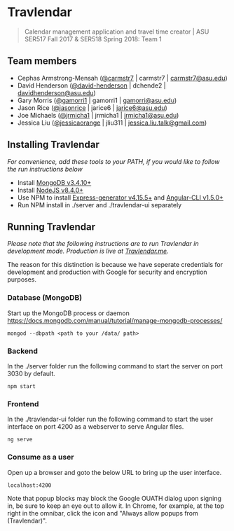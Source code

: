 # Travlendar
> Calendar management application and travel time creator | ASU SER517 Fall 2017 & SER518 Spring 2018: Team 1

## Team members
>
- Cephas Armstrong-Mensah ([@carmstr7](https://github.com/carmstr7) | carmstr7 | carmstr7@asu.edu)
- David Henderson ([@david-henderson](https://github.com/david-henderson) | dchende2 | davidhenderson@asu.edu)
- Gary Morris ([@gamorri1](https://github.com/gamorri1) | gamorri1 | gamorri@asu.edu)
- Jason Rice ([@jasonrice](https://github.com/JasonRice) | jarice6 | jarice6@asu.edu)
- Joe Michaels ([@jrmicha1](https://github.com/jrmicha1) | jrmicha1 | jrmicha1@asu.edu)
- Jessica Liu ([@jessicaorange](https://github.com/jessicaOrange) | jliu311 | jessica.liu.talk@gmail.com)

## Installing Travlendar
*For convenience, add these tools to your PATH, if you would like to follow the run instructions below*
>
- Install [MongoDB v3.4.10+](https://docs.mongodb.com/manual/installation/)
- Install [NodeJS v8.4.0+](https://nodejs.org/en/download/)
- Use NPM to install [Express-generator v4.15.5+](https://www.npmjs.com/package/express-generator) and [Angular-CLI v1.5.0+](https://github.com/angular/angular-cli)
- Run NPM install in ./server and ./travlendar-ui separately

## Running Travlendar
*Please note that the following instructions are to run Travlendar in development mode. Production is live at [Travlendar.me](https://travlendar.me/home).*

The reason for this distinction is because we have seperate credentials for development and production with Google for security and encryption purposes.

### Database (MongoDB)
Start up the MongoDB process or daemon https://docs.mongodb.com/manual/tutorial/manage-mongodb-processes/ 

```
mongod --dbpath <path to your /data/ path>
```

### Backend
In the ./server folder run the following command to start the server on port 3030 by default.

```
npm start
```

### Frontend

In the ./travlendar-ui folder run the following command to start the user interface on port 4200 as a webserver to serve Angular files.

```
ng serve
```

### Consume as a user
Open up a browser and goto the below URL to bring up the user interface.

```
localhost:4200
```

Note that popup blocks may block the Google OUATH dialog upon signing in, be sure to keep an eye out to allow it. In Chrome, for example, at the top right in the omnibar, click the icon and "Always allow popups from (Travlendar)".